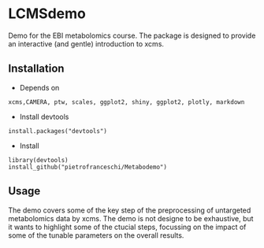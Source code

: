 # LCMSdemo

Demo for the EBI metabolomics course. The package is designed to provide an interactive (and gentle) introduction to xcms.


## Installation

* Depends on
```
xcms,CAMERA, ptw, scales, ggplot2, shiny, ggplot2, plotly, markdown
```

* Install devtools
```
install.packages("devtools")
```

* Install 
```
library(devtools)
install_github("pietrofranceschi/Metabodemo") 
```


## Usage

The demo covers some of the key step of the preprocessing of untargeted metabolomics data by xcms.
The demo is not designe to be exhaustive, but it wants to highlight some of the ctucial steps, focussing on the impact of some of the tunable parameters on the overall results.


